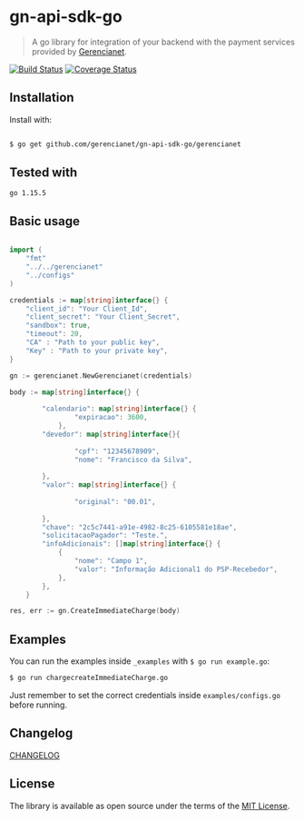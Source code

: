 # gn-api-sdk-go

> A go library for integration of your backend with the payment services
provided by [Gerencianet](http://gerencianet.com.br).

[![Build Status](https://travis-ci.org/gerencianet/gn-api-sdk-go.svg)](https://travis-ci.org/gerencianet/gn-api-sdk-go)
[![Coverage Status](https://coveralls.io/repos/github/gerencianet/gn-api-sdk-go/badge.svg?branch=master)](https://coveralls.io/github/gerencianet/gn-api-sdk-go?branch=master)

## Installation

Install with:

```bash

$ go get github.com/gerencianet/gn-api-sdk-go/gerencianet
```
## Tested with
```
go 1.15.5

```
## Basic usage

```go

import (
	"fmt"
	"../../gerencianet"
	"../configs"
)

credentials := map[string]interface{} {
    "client_id": "Your Client_Id",
	"client_secret": "Your Client_Secret",
	"sandbox": true,
	"timeout": 20,
	"CA" : "Path to your public key",
	"Key" : "Path to your private key",
}

gn := gerencianet.NewGerencianet(credentials)

body := map[string]interface{} {
		
		"calendario": map[string]interface{} {
				"expiracao": 3600,
			},
		"devedor": map[string]interface{}{
			
				"cpf": "12345678909",
				"nome": "Francisco da Silva",
			
		},
		"valor": map[string]interface{} {
			
				"original": "00.01",
			
		},
		"chave": "2c5c7441-a91e-4982-8c25-6105581e18ae",
		"solicitacaoPagador": "Teste.",
		"infoAdicionais": []map[string]interface{} {
			{
				"nome": "Campo 1",
				"valor": "Informação Adicional1 do PSP-Recebedor",
			},
		},
	}

res, err := gn.CreateImmediateCharge(body)

```

## Examples

You can run the examples inside `_examples` with
`$ go run example.go`:

```bash
$ go run chargecreateImmediateCharge.go
```

Just remember to set the correct credentials inside `examples/configs.go` before running.



## Changelog

[CHANGELOG](CHANGELOG.md)


## License

The library is available as open source under the terms of the [MIT License](LICENSE).
